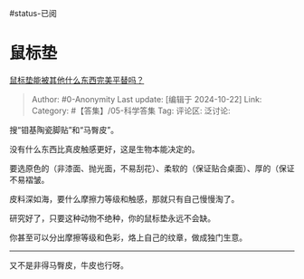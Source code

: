 #status-已阅 
# 鼠标垫
[鼠标垫能被其他什么东西完美平替吗？](https://www.zhihu.com/question/850271740/answer/11317454641)

> Author: #0-Anonymity
> Last update: [编辑于 2024-10-22]
> Link:
> Category: #【答集】/05-科学答集 
> Tag: 
> 评论区:
> 泛讨论:

搜“钼基陶瓷脚贴”和“马臀皮”。

没有什么东西比真皮触感更好，这是生物本能决定的。

要选原色的（非漆面、抛光面，不易刮花）、柔软的（保证贴合桌面）、厚的（保证不易褶皱。

皮料深如海，要什么摩擦力等级和触感，那就只有自己慢慢淘了。

研究好了，只要这种动物不绝种，你的鼠标垫永远不会缺。

你甚至可以分出摩擦等级和色彩，烙上自己的纹章，做成独门生意。

--------------------

又不是非得马臀皮，牛皮也行呀。